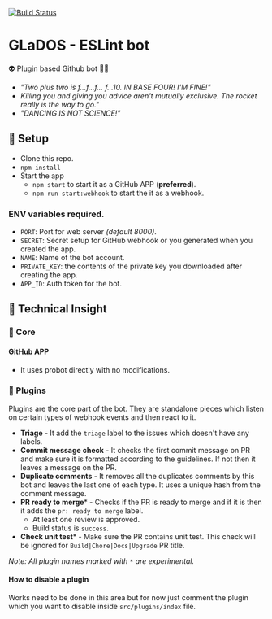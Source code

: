 [![Build Status](https://travis-ci.org/eslint/eslint-bot.svg?branch=master)](https://travis-ci.org/gyandeeps/eslint-bot)

GLaDOS - ESLint bot
========

:alien: Plugin based Github bot :guardsman:

* _"Two plus two is f…f…f… f…10. IN BASE FOUR! I'M FINE!"_
* _Killing you and giving you advice aren't mutually exclusive. The rocket really is the way to go."_
* _"DANCING IS NOT SCIENCE!"_

## :wrench: Setup

* Clone this repo.
* `npm install`
* Start the app
    * `npm start` to start it as a GitHub APP (**preferred**).
    * `npm run start:webhook` to start the it as a webhook.

### ENV variables required.

* `PORT`: Port for web server _(default 8000)_.
* `SECRET`: Secret setup for GitHub webhook or you generated when you created the app.
* `NAME`: Name of the bot account.
* `PRIVATE_KEY`: the contents of the private key you downloaded after creating the app.
* `APP_ID`: Auth token for the bot.

## :sunrise_over_mountains: Technical Insight

### :game_die: Core

#### GitHub APP

* It uses probot directly with no modifications.

### :electric_plug: Plugins

Plugins are the core part of the bot. They are standalone pieces which listen on certain types of webhook events and then react to it.

* **Triage** - It add the `triage` label to the issues which doesn't have any labels.
* **Commit message check** - It checks the first commit message on PR and make sure it is formatted according to the guidelines. If not then it leaves a message on the PR.
* **Duplicate comments** - It removes all the duplicates comments by this bot and leaves the last one of each type. It uses a unique hash from the comment message.
* **PR ready to merge*** - Checks if the PR is ready to merge and if it is then it adds the `pr: ready to merge` label.
    * At least one review is approved.
    * Build status is `success`.
* **Check unit test*** - Make sure the PR contains unit test. This check will be ignored for `Build|Chore|Docs|Upgrade` PR title.

_Note: All plugin names marked with `*` are experimental._

#### How to disable a plugin

Works need to be done in this area but for now just comment the plugin which you want to disable inside `src/plugins/index` file.
